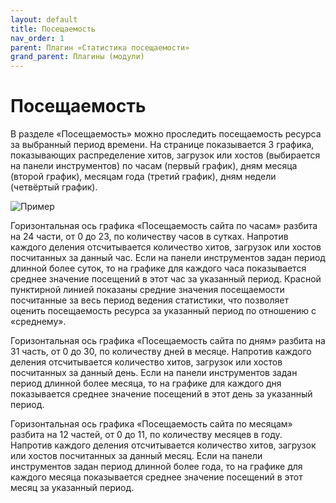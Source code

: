 ```yaml
---
layout: default
title: Посещаемость
nav_order: 1
parent: Плагин «Статистика посещаемости»
grand_parent: Плагины (модули)
---
```


# Посещаемость

В разделе «Посещаемость» можно проследить посещаемость ресурса за выбранный период времени. На странице показывается 3 графика, показывающих распределение хитов, загрузок или хостов (выбирается на панели инструментов) по часам (первый график), дням месяца (второй график), месяцам года (третий график), дням недели (четвёртый график).

![Пример]({{site.baseurl}}/images/p-1.png)

Горизонтальная ось графика «Посещаемость сайта по часам» разбита на 24 части, от 0 до 23, по количеству часов в сутках. Напротив каждого деления отсчитывается количество хитов, загрузок или хостов посчитанных за данный час. Если на панели инструментов задан период длинной более суток, то на графике для каждого часа показывается среднее значение посещений в этот час за указанный период. Красной пунктирной линией показаны средние значения посещаемости посчитанные за весь период ведения статистики, что позволяет оценить посещаемость ресурса за указанный период по отношению с «среднему».

Горизонтальная ось графика «Посещаемость сайта по дням» разбита на 31 часть, от 0 до 30, по количеству дней в месяце. Напротив каждого деления отсчитывается количество хитов, загрузок или хостов посчитанных за данный день. Если на панели инструментов задан период длинной более месяца, то на графике для каждого дня показывается среднее значение посещений в этот день за указанный период.

Горизонтальная ось графика «Посещаемость сайта по месяцам» разбита на 12 частей, от 0 до 11, по количеству месяцев в году. Напротив каждого деления отсчитывается количество хитов, загрузок или хостов посчитанных за данный месяц. Если на панели инструментов задан период длинной более года, то на графике для каждого месяца показывается среднее значение посещений в этот месяц за указанный период.